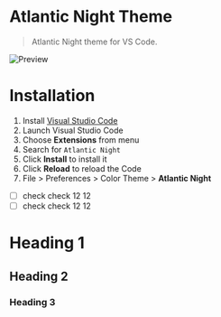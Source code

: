 # Atlantic Night Theme

> Atlantic Night theme for VS Code.

![Preview](images/preview.gif)

# Installation

1.  Install [Visual Studio Code](https://code.visualstudio.com/)
2.  Launch Visual Studio Code
3.  Choose **Extensions** from menu
4.  Search for `Atlantic Night`
5.  Click **Install** to install it
6.  Click **Reload** to reload the Code
7.  File > Preferences > Color Theme > **Atlantic Night**

-[ ] check check 12 12
-[ ] check check 12 12

Heading 1
========

Heading 2
--------------

### Heading 3
